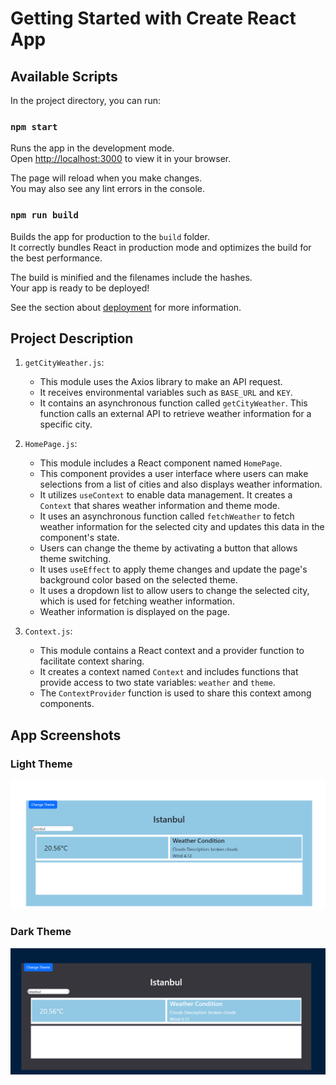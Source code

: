 # Getting Started with Create React App

## Available Scripts

In the project directory, you can run:

### `npm start`

Runs the app in the development mode.\
Open [http://localhost:3000](http://localhost:3000) to view it in your browser.

The page will reload when you make changes.\
You may also see any lint errors in the console.

### `npm run build`

Builds the app for production to the `build` folder.\
It correctly bundles React in production mode and optimizes the build for the best performance.

The build is minified and the filenames include the hashes.\
Your app is ready to be deployed!

See the section about [deployment](https://facebook.github.io/create-react-app/docs/deployment) for more information.

## Project Description
1. `getCityWeather.js`:
   - This module uses the Axios library to make an API request.
   - It receives environmental variables such as `BASE_URL` and `KEY`.
   - It contains an asynchronous function called `getCityWeather`. This function calls an external API to retrieve weather information for a specific city.

2. `HomePage.js`:
   - This module includes a React component named `HomePage`.
   - This component provides a user interface where users can make selections from a list of cities and also displays weather information.
   - It utilizes `useContext` to enable data management. It creates a `Context` that shares weather information and theme mode.
   - It uses an asynchronous function called `fetchWeather` to fetch weather information for the selected city and updates this data in the component's state.
   - Users can change the theme by activating a button that allows theme switching.
   - It uses `useEffect` to apply theme changes and update the page's background color based on the selected theme.
   - It uses a dropdown list to allow users to change the selected city, which is used for fetching weather information.
   - Weather information is displayed on the page.

3. `Context.js`:
   - This module contains a React context and a provider function to facilitate context sharing.
   - It creates a context named `Context` and includes functions that provide access to two state variables: `weather` and `theme`.
   - The `ContextProvider` function is used to share this context among components.
## App Screenshots

### Light Theme 
![Light](./readme-images/lightmode.png)

### Dark Theme
![Dark](./readme-images/darkmode.png)
